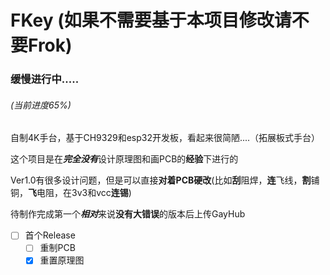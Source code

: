 # FKey (**如果不需要基于本项目修改请不要Frok**)

### 缓慢进行中.....
###### (当前进度65%)

自制4K手台，基于CH9329和esp32开发板，看起来很简陋....（拓展板式手台）

这个项目是在***完全没有***设计原理图和画PCB的**经验**下进行的

Ver1.0有很多设计问题，但是可以直接**对着PCB硬改**(比如**刮**阻焊，**连**飞线，**割**铺铜，**飞**电阻，在3v3和vcc**连锡**)

待制作完成第一个***相对***来说**没有大错误**的版本后上传GayHub

 - [ ] 首个Release
    - [ ] 重制PCB
    - [x] 重置原理图
